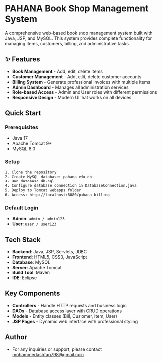 # PAHANA Book Shop Management System

A comprehensive web-based book shop management system built with Java, JSP, and MySQL. This system provides complete functionality for managing items, customers, billing, and administrative tasks
## ✨ Features

- **Book Management** - Add, edit, delete items
- **Customer Management** - Add, edit, delete customer accounts
- **Billing System** - Generate professional invoices with multiple items
- **Admin Dashboard** - Manages all administration services
- **Role-based Access** - Admin and User roles with different permissions
- **Responsive Design** - Modern UI that works on all devices

## Quick Start

### Prerequisites
- Java 17
- Apache Tomcat 9+
- MySQL 8.0

### Setup
```bash
1. Clone the repository
2. Create MySQL database: pahana_edu_db
3. Run database-db.sql
4. Configure database connection in DatabaseConnection.java
5. Deploy to Tomcat webapps folder
6. Access: http://localhost:8080/pahana-billing
```

### Default Login
- **Admin**: `admin / admin123`
- **User**: `user / user123`

## Tech Stack

- **Backend**: Java, JSP, Servlets, JDBC
- **Frontend**: HTML5, CSS3, JavaScript
- **Database**: MySQL
- **Server**: Apache Tomcat
- **Build Tool**: Maven
- **IDE**: Eclipse

## Key Components

- **Controllers** - Handle HTTP requests and business logic
- **DAOs** - Database access layer with CRUD operations
- **Models** - Entity classes (Bill, Customer, Item, User)
- **JSP Pages** - Dynamic web interface with professional styling

## Author
- For any inquiries or support, please contact mohammedashfaq798@gmail.com
